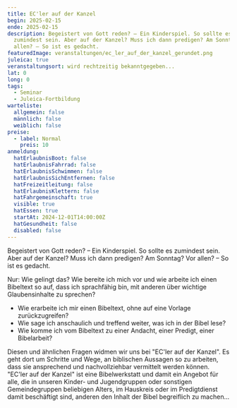 ```yaml
---
title: EC'ler auf der Kanzel
begin: 2025-02-15
ende: 2025-02-15
description: Begeistert von Gott reden? – Ein Kinderspiel. So sollte es
  zumindest sein. Aber auf der Kanzel? Muss ich dann predigen? Am Sonntag? Vor
  allen? – So ist es gedacht.
featuredImage: veranstaltungen/ec_ler_auf_der_kanzel_gerundet.png
juleica: true
veranstaltungsort: wird rechtzeitig bekanntgegeben...
lat: 0
long: 0
tags:
  - Seminar
  - Juleica-Fortbildung
warteliste:
  allgemein: false
  männlich: false
  weiblich: false
preise:
  - label: Normal
    preis: 10
anmeldung:
  hatErlaubnisBoot: false
  hatErlaubnisFahrrad: false
  hatErlaubnisSchwimmen: false
  hatErlaubnisSichEntfernen: false
  hatFreizeitleitung: false
  hatErlaubnisKlettern: false
  hatFahrgemeinschaft: true
  visible: true
  hatEssen: true
  startAt: 2024-12-01T14:00:00Z
  hatGesundheit: false
  disabled: false
---
```

Begeistert von Gott reden? – Ein Kinderspiel. So sollte es zumindest sein. Aber auf der Kanzel? Muss ich dann predigen? Am Sonntag? Vor allen? – So ist es gedacht.

Nur: Wie gelingt das? Wie bereite ich mich vor und wie arbeite ich einen Bibeltext so auf, dass ich sprachfähig bin, mit anderen über wichtige Glaubensinhalte zu sprechen?

* Wie erarbeite ich mir einen Bibeltext, ohne auf eine Vorlage zurückzugreifen?
* Wie sage ich anschaulich und treffend weiter, was ich in der Bibel lese?
* Wie komme ich vom Bibeltext zu einer Andacht, einer Predigt, einer Bibelarbeit?

Diesen und ähnlichen Fragen widmen wir uns bei "EC'ler auf der Kanzel". Es geht dort um Schritte und Wege, an biblischen Aussagen so zu arbeiten, dass sie ansprechend und nachvollziehbar vermittelt werden können. "EC'ler auf der Kanzel" ist eine Bibelwerkstatt und damit ein Angebot für alle, die in unseren Kinder- und Jugendgruppen oder sonstigen Gemeindegruppen beliebigen Alters, im Hauskreis oder im Predigtdienst damit beschäftigt sind, anderen den Inhalt der Bibel begreiflich zu machen...
